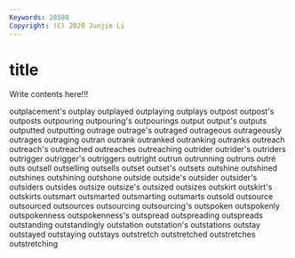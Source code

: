 ```yaml
---
Keywords: 28580
Copyright: (C) 2020 Junjie Li
---
```


# title

Write contents here!!!
 
outplacement's 
outplay 
outplayed 
outplaying
outplays 
outpost 
outpost's 
outposts 
outpouring 
outpouring's 
outpourings 
output 
output's 
outputs
outputted 
outputting 
outrage 
outrage's 
outraged 
outrageous 
outrageously 
outrages 
outraging 
outran
outrank 
outranked 
outranking 
outranks 
outreach 
outreach's 
outreached 
outreaches 
outreaching 
outrider
outrider's 
outriders 
outrigger 
outrigger's 
outriggers 
outright 
outrun 
outrunning 
outruns 
outré
outs 
outsell 
outselling 
outsells 
outset 
outset's 
outsets 
outshine 
outshined 
outshines
outshining 
outshone 
outside 
outside's 
outsider 
outsider's 
outsiders 
outsides 
outsize 
outsize's
outsized 
outsizes 
outskirt 
outskirt's 
outskirts 
outsmart 
outsmarted 
outsmarting 
outsmarts 
outsold
outsource 
outsourced 
outsources 
outsourcing 
outsourcing's 
outspoken 
outspokenly 
outspokenness 
outspokenness's 
outspread
outspreading 
outspreads 
outstanding 
outstandingly 
outstation 
outstation's 
outstations 
outstay 
outstayed 
outstaying
outstays 
outstretch 
outstretched 
outstretches 
outstretching 
